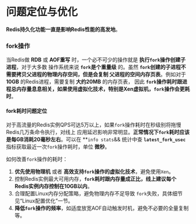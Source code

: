问题定位与优化
===============================================================
**Redis持久化功能一直是影响Redis性能的高发地**。

### fork操作
当Redis做 **RDB** 或 **AOF重写** 时，一个必不可少的操作就是 **执行`fork`操作创建子进程**，对于大多数
操作系统来说 **`fork`是个重量级** 的。虽然 **`fork`创建的子进程不需要拷贝父进程的物理内存空间，但是会复制
父进程的空间内存页表**。例如对于 **10GB** 的Redis进程，需要复制 **大约20MB** 的内存页表，
因此 **`fork`操作耗时跟进程总内存量息息相关，如果使用虚拟化技术，特别是Xen虚拟机，`fork`操作会更耗时**。

#### fork耗时问题定位
对于高流量的Redis实例QPS可达5万以上，如果`fork`操作耗时在秒级别将拖慢Redis几万条命令执行，对线上
应用延迟影响非常明显。**正常情况下`fork`耗时应该是每GB消耗20毫秒左右**。可以在 **`info stats`&& 统计中查
**`latest_fork_usec`** 指标获取最近一次`fork`操作耗时，单位 **微秒**。

如何改善`fork`操作的耗时：
1. **优先使用物理机** 或者 **高效支持`fork`操作的虚拟化技术**，避免使用`Xen`。
2. 控制Redis实例最大可用内存，**`fork`耗时跟内存量成正比，线上建议每个Redis实例内存控制在10GB以内**。
3. 合理配置Linux内存分配策略，避免物理内存不足导致 `fork`失败，具体细节见“Linux配置优化”一节。
4. **降低`fork`操作的频率**，如适度放宽AOF自动触发时机，避免不必要的全量复制等。
